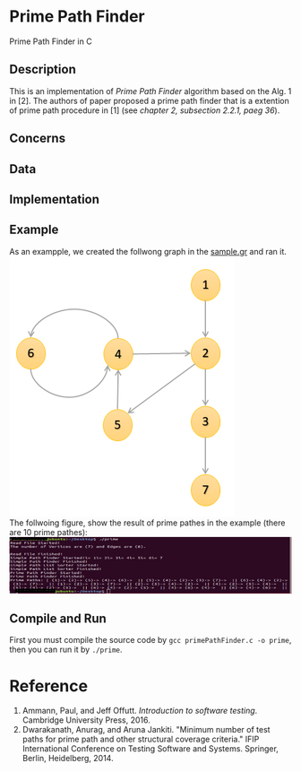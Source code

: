 # Prime Path Finder
Prime Path Finder in C

## Description
This is an implementation of _Prime Path Finder_ algorithm based on the Alg. 1 in [2]. The authors of paper proposed a prime path finder that is a extention of prime path procedure in [1] (see _chapter 2, subsection 2.2.1, paeg 36_).  

## Concerns

## Data

## Implementation

## Example
As an exampple, we created the follwong graph in the [sample.gr](https://github.com/rahmanidashti/primepathfinder/blob/master/dataset/sample.gr) and ran it.  
![graph](https://raw.githubusercontent.com/rahmanidashti/primepathfinder/master/dataset/Sample.png)  
The follwoing figure, show the result of prime pathes in the example (there are 10 prime pathes):  
![result](https://raw.githubusercontent.com/rahmanidashti/primepathfinder/master/dataset/sample_result.png)
## Compile and Run
First you must compile the source code by `gcc primePathFinder.c -o prime`, then you can run it by `./prime`.

# Reference
1. Ammann, Paul, and Jeff Offutt. _Introduction to software testing_. Cambridge University Press, 2016.
2. Dwarakanath, Anurag, and Aruna Jankiti. "Minimum number of test paths for prime path and other structural coverage criteria." IFIP International Conference on Testing Software and Systems. Springer, Berlin, Heidelberg, 2014.

